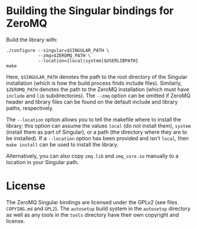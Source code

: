 # Building the Singular bindings for ZeroMQ

Build the library with:

    ./configure --singular=$SINGULAR_PATH \
                --zmq=$ZEROMQ_PATH \
                --location={local|system|$USERLIBPATH}
    make

Here, `$SINGULAR_PATH` denotes the path to the root directory of the
Singular installation (which is how the build process finds include
files). Similarly, `$ZEROMQ_PATH` denotes the path to the ZeroMQ
installation (which must have `include` and `lib` subdirectories). The
`--zmq` option can be omitted if ZeroMQ header and library files can be
found on the default include and library paths, respectively.

The `--location` option allows you to tell the makefile where to install
the library; this option can assume the values `local` (do not install
them), `system` (install them as part of Singular), or a path (the
directory where they are to be installed). If a `--location` option
has been provided and isn't `local`, then `make install` can be used
to install the library.

Alternatively, you can also copy `zmq.lib` and `zmq_core.so` manually to
a location in your Singular path.

# License

The ZeroMQ Singular bindings are licensed under the GPLv2 (see files
`COPYING.md` and `GPL2`). The `autosetup` build system in the
`autosetup` directory as well as any tools in the `tools` directory
have their own copyright and license.
